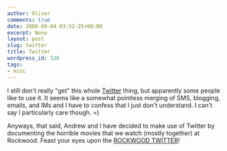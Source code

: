 ```yaml
---
author: Oliver
comments: true
date: 2008-09-04 03:52:25+00:00
excerpt: None
layout: post
slug: twitter
title: Twitter
wordpress_id: 526
tags:
- misc
---
```


I still don't really "get" this whole <a href="http://www.twitter.com">Twitter</a> thing, but apparently some people like to use it.  It seems like a somewhat pointless merging of SMS, blogging, emails, and IMs and I have to confess that I just don't understand.  I can't say I particularly care though. =)

Anyways, that said, Andrew and I have decided to make use of Twitter by documenting the horrible movies that we watch (mostly together) at Rockwood. Feast your eyes upon the <a href="http://twitter.com/rockwood">ROCKWOOD TWITTER</a>!
